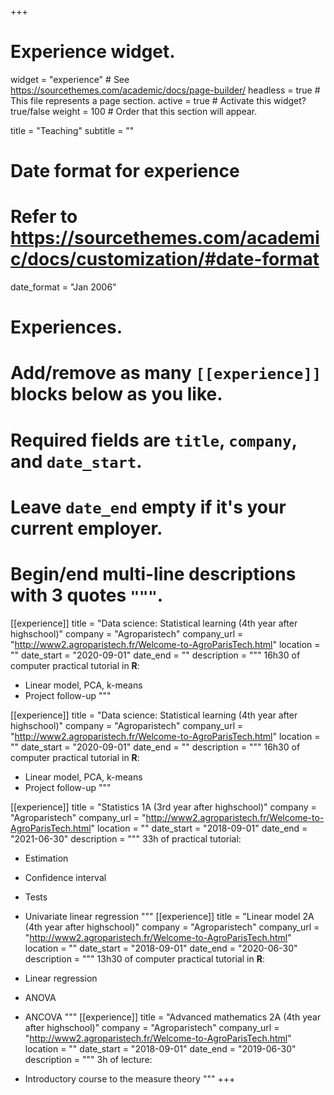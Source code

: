 +++
# Experience widget.
widget = "experience"  # See https://sourcethemes.com/academic/docs/page-builder/
headless = true  # This file represents a page section.
active = true  # Activate this widget? true/false
weight = 100  # Order that this section will appear.

title = "Teaching"
subtitle = ""

# Date format for experience
#   Refer to https://sourcethemes.com/academic/docs/customization/#date-format
date_format = "Jan 2006"

# Experiences.
#   Add/remove as many `[[experience]]` blocks below as you like.
#   Required fields are `title`, `company`, and `date_start`.
#   Leave `date_end` empty if it's your current employer.
#   Begin/end multi-line descriptions with 3 quotes `"""`.

[[experience]]
  title = "Data science: Statistical learning (4th year after highschool)"
  company = "Agroparistech"
  company_url = "http://www2.agroparistech.fr/Welcome-to-AgroParisTech.html"
  location = ""
  date_start = "2020-09-01"
  date_end = ""
  description = """
  16h30 of computer practical tutorial in **R**:
  
  * Linear model, PCA, k-means
  * Project follow-up
  """

[[experience]]
  title = "Data science: Statistical learning (4th year after highschool)"
  company = "Agroparistech"
  company_url = "http://www2.agroparistech.fr/Welcome-to-AgroParisTech.html"
  location = ""
  date_start = "2020-09-01"
  date_end = ""
  description = """
  16h30 of computer practical tutorial in **R**:
  
  * Linear model, PCA, k-means
  * Project follow-up
  """

[[experience]]
  title = "Statistics 1A (3rd year after highschool)"
  company = "Agroparistech"
  company_url = "http://www2.agroparistech.fr/Welcome-to-AgroParisTech.html"
  location = ""
  date_start = "2018-09-01"
  date_end = "2021-06-30"
  description = """
  33h of practical tutorial:
  
  * Estimation
  * Confidence interval
  * Tests
  * Univariate linear regression
  """
[[experience]]
  title = "Linear model 2A (4th year after highschool)"
  company = "Agroparistech"
  company_url = "http://www2.agroparistech.fr/Welcome-to-AgroParisTech.html"
  location = ""
  date_start = "2018-09-01"
  date_end = "2020-06-30"
  description = """
  13h30 of computer practical tutorial in **R**:
  
  * Linear regression
  * ANOVA
  * ANCOVA
  """
[[experience]]
  title = "Advanced mathematics 2A (4th year after highschool)"
  company = "Agroparistech"
  company_url = "http://www2.agroparistech.fr/Welcome-to-AgroParisTech.html"
  location = ""
  date_start = "2018-09-01"
  date_end = "2019-06-30"
  description = """
  3h of lecture:
  
  * Introductory course to the measure theory
  """
+++
